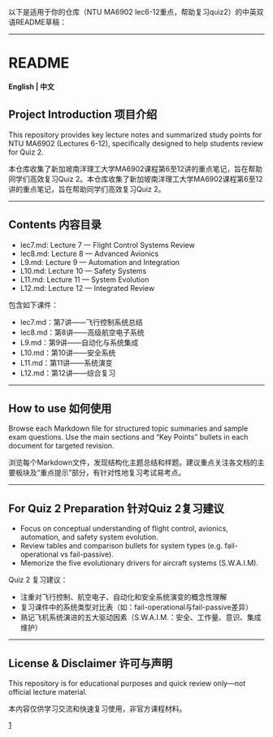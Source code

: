 以下是适用于你的仓库（NTU MA6902 lec6-12重点，帮助复习quiz2）的中英双语README草稿：

***

# README

**English | 中文**

## Project Introduction 项目介绍

This repository provides key lecture notes and summarized study points for NTU MA6902 (Lectures 6-12), specifically designed to help students review for Quiz 2.

本仓库收集了新加坡南洋理工大学MA6902课程第6至12讲的重点笔记，旨在帮助同学们高效复习Quiz 2。本仓库收集了新加坡南洋理工大学MA6902课程第6至12讲的重点笔记，旨在帮助同学们高效复习Quiz 2。

***

## Contents 内容目录

- lec7.md: Lecture 7 — Flight Control Systems Review
- lec8.md: Lecture 8 — Advanced Avionics
- L9.md: Lecture 9 — Automation and Integration
- L10.md: Lecture 10 — Safety Systems
- L11.md: Lecture 11 — System Evolution
- L12.md: Lecture 12 — Integrated Review

包含如下课件：

- lec7.md：第7讲——飞行控制系统总结
- lec8.md：第8讲——高级航空电子系统
- L9.md：第9讲——自动化与系统集成
- L10.md：第10讲——安全系统
- L11.md：第11讲——系统演变
- L12.md：第12讲——综合复习

***

## How to use 如何使用

Browse each Markdown file for structured topic summaries and sample exam questions. Use the main sections and “Key Points” bullets in each document for targeted revision.

浏览每个Markdown文件，发现结构化主题总结和样题。建议重点关注各文档的主要板块及“重点提示”部分，有针对性地复习考试易考点。

***

## For Quiz 2 Preparation 针对Quiz 2复习建议

- Focus on conceptual understanding of flight control, avionics, automation, and safety system evolution.
- Review tables and comparison bullets for system types (e.g. fail-operational vs fail-passive).
- Memorize the five evolutionary drivers for aircraft systems (S.W.A.I.M).

Quiz 2 复习建议：

- 注重对飞行控制、航空电子、自动化和安全系统演变的概念性理解
- 复习课件中的系统类型对比表（如：fail-operational与fail-passive差异）
- 熟记飞机系统演进的五大驱动因素（S.W.A.I.M.：安全、工作量、意识、集成维护）

***

## License & Disclaimer 许可与声明

This repository is for educational purposes and quick review only—not official lecture material.

本内容仅供学习交流和快速复习使用，非官方课程材料。


[1](https://github.com/snowyfoams/MA6902-quiz2)
